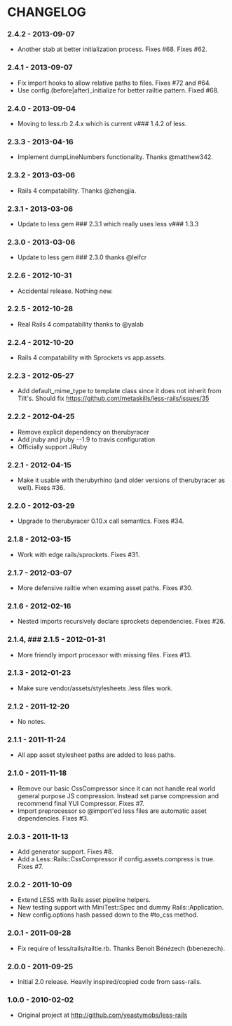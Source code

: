 # CHANGELOG

### 2.4.2 - 2013-09-07

* Another stab at better initialization process. Fixes #68. Fixes #62.

### 2.4.1 - 2013-09-07

* Fix import hooks to allow relative paths to files. Fixes #72 and #64.
* Use config.(before|after)_initialize for better railtie pattern. Fixed #68.

### 2.4.0 - 2013-09-04

* Moving to less.rb 2.4.x which is current v### 1.4.2 of less.

### 2.3.3 - 2013-04-16

* Implement dumpLineNumbers functionality. Thanks @matthew342.

### 2.3.2 - 2013-03-06

* Rails 4 compatability. Thanks @zhengjia.

### 2.3.1 - 2013-03-06

* Update to less gem ### 2.3.1 which really uses less v### 1.3.3

### 2.3.0 - 2013-03-06

* Update to less gem ### 2.3.0 thanks @leifcr

### 2.2.6 - 2012-10-31

* Accidental release. Nothing new.

### 2.2.5 - 2012-10-28

* Real Rails 4 compatability thanks to @yalab

### 2.2.4 - 2012-10-20

* Rails 4 compatability with Sprockets vs app.assets.

### 2.2.3 - 2012-05-27

* Add default_mime_type to template class since it does not inherit from Tilt's.
  Should fix https://github.com/metaskills/less-rails/issues/35

### 2.2.2 - 2012-04-25

* Remove explicit dependency on therubyracer
* Add jruby and jruby --1.9 to travis configuration
* Officially support JRuby

### 2.2.1 - 2012-04-15

* Make it usable with therubyrhino (and older versions of therubyracer as well). Fixes #36.

### 2.2.0 - 2012-03-29

* Upgrade to therubyracer 0.10.x call semantics. Fixes #34.

### 2.1.8 - 2012-03-15

* Work with edge rails/sprockets. Fixes #31.

### 2.1.7 - 2012-03-07

* More defensive railtie when examing asset paths. Fixes #30.

### 2.1.6 - 2012-02-16

* Nested imports recursively declare sprockets dependencies. Fixes #26.

### 2.1.4, ### 2.1.5 - 2012-01-31

* More friendly import processor with missing files. Fixes #13.

### 2.1.3 - 2012-01-23

* Make sure vendor/assets/stylesheets .less files work.

### 2.1.2 - 2011-12-20

* No notes.

### 2.1.1 - 2011-11-24

* All app asset stylesheet paths are added to less paths.

### 2.1.0 - 2011-11-18

* Remove our basic CssCompressor since it can not handle real world general purpose JS
  compression. Instead set parse compression and recommend final YUI Compressor. Fixes #7.
* Import preprocessor so @import'ed less files are automatic asset dependencies. Fixes #3.

### 2.0.3 - 2011-11-13

* Add generator support. Fixes #8.
* Add a Less::Rails::CssCompressor if config.assets.compress is true. Fixes #7.

### 2.0.2 - 2011-10-09

* Extend LESS with Rails asset pipeline helpers.
* New testing support with MiniTest::Spec and dummy Rails::Application.
* New config.options hash passed down to the #to_css method.

### 2.0.1 - 2011-09-28

* Fix require of less/rails/railtie.rb. Thanks Benoit Bénézech (bbenezech).

### 2.0.0 - 2011-09-25

* Initial 2.0 release. Heavily inspired/copied code from sass-rails.

### 1.0.0 - 2010-02-02

* Original project at http://github.com/yeastymobs/less-rails
